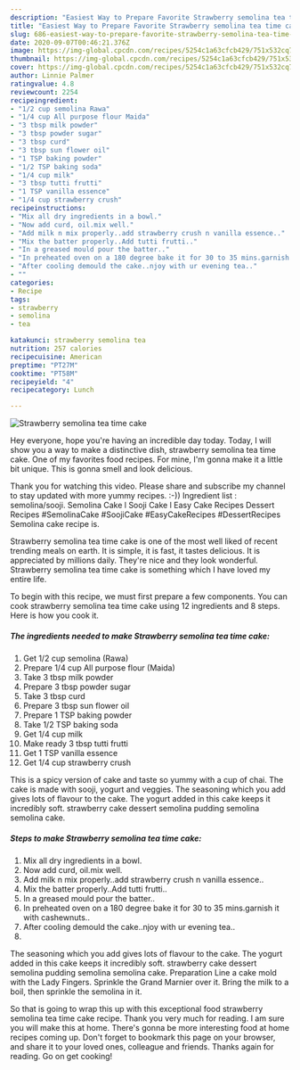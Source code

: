 ```yaml
---
description: "Easiest Way to Prepare Favorite Strawberry semolina tea time cake"
title: "Easiest Way to Prepare Favorite Strawberry semolina tea time cake"
slug: 686-easiest-way-to-prepare-favorite-strawberry-semolina-tea-time-cake
date: 2020-09-07T00:46:21.376Z
image: https://img-global.cpcdn.com/recipes/5254c1a63cfcb429/751x532cq70/strawberry-semolina-tea-time-cake-recipe-main-photo.jpg
thumbnail: https://img-global.cpcdn.com/recipes/5254c1a63cfcb429/751x532cq70/strawberry-semolina-tea-time-cake-recipe-main-photo.jpg
cover: https://img-global.cpcdn.com/recipes/5254c1a63cfcb429/751x532cq70/strawberry-semolina-tea-time-cake-recipe-main-photo.jpg
author: Linnie Palmer
ratingvalue: 4.8
reviewcount: 2254
recipeingredient:
- "1/2 cup semolina Rawa"
- "1/4 cup All purpose flour Maida"
- "3 tbsp milk powder"
- "3 tbsp powder sugar"
- "3 tbsp curd"
- "3 tbsp sun flower oil"
- "1 TSP baking powder"
- "1/2 TSP baking soda"
- "1/4 cup milk"
- "3 tbsp tutti frutti"
- "1 TSP vanilla essence"
- "1/4 cup strawberry crush"
recipeinstructions:
- "Mix all dry ingredients in a bowl."
- "Now add curd, oil.mix well."
- "Add milk n mix properly..add strawberry crush n vanilla essence.."
- "Mix the batter properly..Add tutti frutti.."
- "In a greased mould pour the batter.."
- "In preheated oven on a 180 degree bake it for 30 to 35 mins.garnish it with cashewnuts.."
- "After cooling demould the cake..njoy with ur evening tea.."
- ""
categories:
- Recipe
tags:
- strawberry
- semolina
- tea

katakunci: strawberry semolina tea 
nutrition: 257 calories
recipecuisine: American
preptime: "PT27M"
cooktime: "PT58M"
recipeyield: "4"
recipecategory: Lunch

---
```



![Strawberry semolina tea time cake](https://img-global.cpcdn.com/recipes/5254c1a63cfcb429/751x532cq70/strawberry-semolina-tea-time-cake-recipe-main-photo.jpg)

Hey everyone, hope you're having an incredible day today. Today, I will show you a way to make a distinctive dish, strawberry semolina tea time cake. One of my favorites food recipes. For mine, I'm gonna make it a little bit unique. This is gonna smell and look delicious.

Thank you for watching this video. Please share and subscribe my channel to stay updated with more yummy recipes. :-)) Ingredient list : semolina/sooji. Semolina Cake l Sooji Cake l Easy Cake Recipes Dessert Recipes #SemolinaCake #SoojiCake #EasyCakeRecipes #DessertRecipes Semolina cake recipe is.

Strawberry semolina tea time cake is one of the most well liked of recent trending meals on earth. It is simple, it is fast, it tastes delicious. It is appreciated by millions daily. They're nice and they look wonderful. Strawberry semolina tea time cake is something which I have loved my entire life.


To begin with this recipe, we must first prepare a few components. You can cook strawberry semolina tea time cake using 12 ingredients and 8 steps. Here is how you cook it.

<!--inarticleads1-->

##### The ingredients needed to make Strawberry semolina tea time cake:

1. Get 1/2 cup semolina (Rawa)
1. Prepare 1/4 cup All purpose flour (Maida)
1. Take 3 tbsp milk powder
1. Prepare 3 tbsp powder sugar
1. Take 3 tbsp curd
1. Prepare 3 tbsp sun flower oil
1. Prepare 1 TSP baking powder
1. Take 1/2 TSP baking soda
1. Get 1/4 cup milk
1. Make ready 3 tbsp tutti frutti
1. Get 1 TSP vanilla essence
1. Get 1/4 cup strawberry crush


This is a spicy version of cake and taste so yummy with a cup of chai. The cake is made with sooji, yogurt and veggies. The seasoning which you add gives lots of flavour to the cake. The yogurt added in this cake keeps it incredibly soft. strawberry cake dessert semolina pudding semolina semolina cake. 

<!--inarticleads2-->

##### Steps to make Strawberry semolina tea time cake:

1. Mix all dry ingredients in a bowl.
1. Now add curd, oil.mix well.
1. Add milk n mix properly..add strawberry crush n vanilla essence..
1. Mix the batter properly..Add tutti frutti..
1. In a greased mould pour the batter..
1. In preheated oven on a 180 degree bake it for 30 to 35 mins.garnish it with cashewnuts..
1. After cooling demould the cake..njoy with ur evening tea..
1. 


The seasoning which you add gives lots of flavour to the cake. The yogurt added in this cake keeps it incredibly soft. strawberry cake dessert semolina pudding semolina semolina cake. Preparation Line a cake mold with the Lady Fingers. Sprinkle the Grand Marnier over it. Bring the milk to a boil, then sprinkle the semolina in it. 

So that is going to wrap this up with this exceptional food strawberry semolina tea time cake recipe. Thank you very much for reading. I am sure you will make this at home. There's gonna be more interesting food at home recipes coming up. Don't forget to bookmark this page on your browser, and share it to your loved ones, colleague and friends. Thanks again for reading. Go on get cooking!
